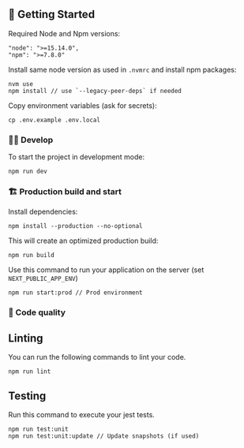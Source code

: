 ## 👶 Getting Started

Required Node and Npm versions:

```
"node": ">=15.14.0",
"npm": ">=7.8.0"
```

Install same node version as used in `.nvmrc` and install npm packages:

```
nvm use
npm install // use `--legacy-peer-deps` if needed
```

Copy environment variables (ask for secrets):

```
cp .env.example .env.local
```

### 👨‍💻 Develop

To start the project in development mode:

```
npm run dev
```

### 🏗 Production build and start

Install dependencies:

```
npm install --production --no-optional
```

This will create an optimized production build:

```
npm run build
```

Use this command to run your application on the server (set `NEXT_PUBLIC_APP_ENV`)

```
npm run start:prod // Prod environment
```

### 🔎 Code quality

## Linting

You can run the following commands to lint your code.

```
npm run lint
```

## Testing

Run this command to execute your jest tests.

```
npm run test:unit
npm run test:unit:update // Update snapshots (if used)
```
